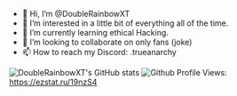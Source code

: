 - 👋 Hi, I’m @DoubleRainbowXT
- 👀 I’m interested in a little bit of everything all of the time.
- 🌱 I’m currently learning ethical Hacking.
- 💞️ I’m looking to collaborate on only fans (joke)
- 📫 How to reach my Discord: .trueanarchy

![DoubleRainbowXT's GitHub stats](https://github-readme-stats.vercel.app/api?username=DoubleRainbowXT&show_icons=true&theme=radical)  ![Github Profile Views:](https://komarev.com/ghpvc/?username=DoubleRainbowXT&color=blueviolet)
https://ezstat.ru/19nzS4
